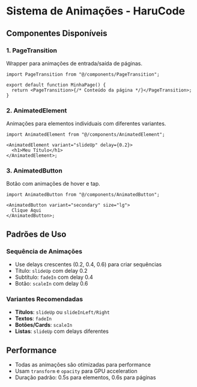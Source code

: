 # Sistema de Animações - HaruCode

## Componentes Disponíveis

### 1. PageTransition

Wrapper para animações de entrada/saída de páginas.

```tsx
import PageTransition from "@/components/PageTransition";

export default function MinhaPage() {
  return <PageTransition>{/* Conteúdo da página */}</PageTransition>;
}
```

### 2. AnimatedElement

Animações para elementos individuais com diferentes variantes.

```tsx
import AnimatedElement from "@/components/AnimatedElement";

<AnimatedElement variant="slideUp" delay={0.2}>
  <h1>Meu Título</h1>
</AnimatedElement>;
```

### 3. AnimatedButton

Botão com animações de hover e tap.

```tsx
import AnimatedButton from "@/components/AnimatedButton";

<AnimatedButton variant="secondary" size="lg">
  Clique Aqui
</AnimatedButton>;
```

## Padrões de Uso

### Sequência de Animações

- Use delays crescentes (0.2, 0.4, 0.6) para criar sequências
- Título: `slideUp` com delay 0.2
- Subtítulo: `fadeIn` com delay 0.4
- Botão: `scaleIn` com delay 0.6

### Variantes Recomendadas

- **Títulos**: `slideUp` ou `slideInLeft/Right`
- **Textos**: `fadeIn`
- **Botões/Cards**: `scaleIn`
- **Listas**: `slideUp` com delays diferentes

## Performance

- Todas as animações são otimizadas para performance
- Usam `transform` e `opacity` para GPU acceleration
- Duração padrão: 0.5s para elementos, 0.6s para páginas
